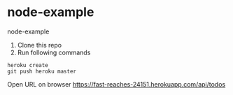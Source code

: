 # node-example
node-example

1. Clone this repo
2. Run following commands

```
heroku create
git push heroku master
```



Open URL on browser
https://fast-reaches-24151.herokuapp.com/api/todos
